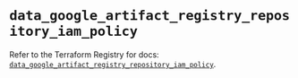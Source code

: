 # `data_google_artifact_registry_repository_iam_policy`

Refer to the Terraform Registry for docs: [`data_google_artifact_registry_repository_iam_policy`](https://registry.terraform.io/providers/hashicorp/google-beta/5.35.0/docs/data-sources/google_artifact_registry_repository_iam_policy).
